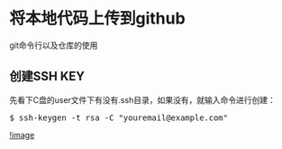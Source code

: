 # 将本地代码上传到github
git命令行以及仓库的使用
## 创建SSH KEY
先看下C盘的user文件下有没有.ssh目录，如果没有，就输入命令进行创建：
<pre>
$ ssh-keygen -t rsa -C "youremail@example.com"
</pre>
[!image](https://github.com/Sumahan/learning-git/blob/master/%E5%88%9B%E5%BB%BASSH-KEY.jpg)
